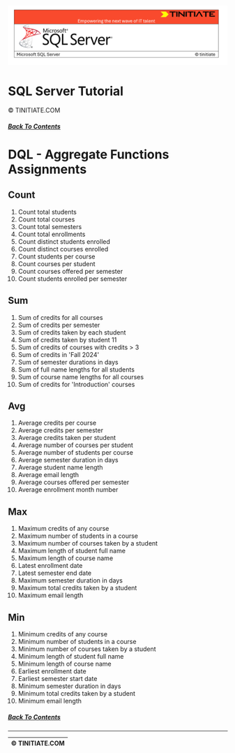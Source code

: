 ![SQL Server Tinitiate Image](../../../sqlserver-sql/sqlserver.png)

# SQL Server Tutorial
&copy; TINITIATE.COM

##### [Back To Contents](./README.md)

# DQL - Aggregate Functions Assignments

## Count
1. Count total students
2. Count total courses
3. Count total semesters
4. Count total enrollments
5. Count distinct students enrolled
6. Count distinct courses enrolled
7. Count students per course
8. Count courses per student
9. Count courses offered per semester
10. Count students enrolled per semester

## Sum
1. Sum of credits for all courses
2. Sum of credits per semester
3. Sum of credits taken by each student
4. Sum of credits taken by student 11
5. Sum of credits of courses with credits > 3
6. Sum of credits in 'Fall 2024'
7. Sum of semester durations in days
8. Sum of full name lengths for all students
9. Sum of course name lengths for all courses
10. Sum of credits for 'Introduction' courses

## Avg
1. Average credits per course
2. Average credits per semester
3. Average credits taken per student
4. Average number of courses per student
5. Average number of students per course
6. Average semester duration in days
7. Average student name length
8. Average email length
9. Average courses offered per semester
10. Average enrollment month number

## Max
1. Maximum credits of any course
2. Maximum number of students in a course
3. Maximum number of courses taken by a student
4. Maximum length of student full name
5. Maximum length of course name
6. Latest enrollment date
7. Latest semester end date
8. Maximum semester duration in days
9. Maximum total credits taken by a student
10. Maximum email length

## Min
1. Minimum credits of any course
2. Minimum number of students in a course
3. Minimum number of courses taken by a student
4. Minimum length of student full name
5. Minimum length of course name
6. Earliest enrollment date
7. Earliest semester start date
8. Minimum semester duration in days
9. Minimum total credits taken by a student
10. Minimum email length

##### [Back To Contents](./README.md)
***
| &copy; TINITIATE.COM |
|----------------------|
